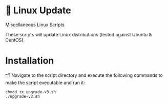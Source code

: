 # 🐧 Linux Update
Miscellaneous Linux Scripts

These scripts will update Linux distributions (tested against Ubuntu & CentOS).

# Installation
🗂️ Navigate to the script directory and execute the following commands to make the script executable and run it:

```
chmod +x upgrade-v3.sh
./upgrade-v3.sh
```